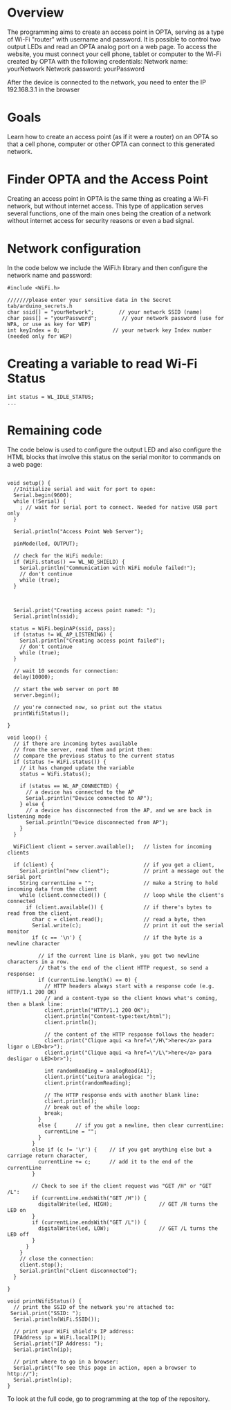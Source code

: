 # Overview
The programming aims to create an access point in OPTA, serving as a type of Wi-Fi "router" with username and password.
It is possible to control two output LEDs and read an OPTA analog port on a web page.
To access the website, you must connect your cell phone, tablet or computer to the Wi-Fi created by OPTA with the following credentials:
Network name: yourNetwork
Network password: yourPassword

After the device is connected to the network, you need to enter the IP 192.168.3.1 in the browser


# Goals
Learn how to create an access point (as if it were a router) on an OPTA so that a cell phone, computer or other OPTA can connect to this generated network.

# Finder OPTA and the Access Point

Creating an access point in OPTA is the same thing as creating a Wi-Fi network, but without internet access.
This type of application serves several functions, one of the main ones being the creation of a network without internet access for security reasons or even a bad signal.


# Network configuration
In the code below we include the WiFi.h library and then configure the network name and password:

```
#include <WiFi.h>

///////please enter your sensitive data in the Secret tab/arduino_secrets.h
char ssid[] = "yourNetwork";        // your network SSID (name)
char pass[] = "yourPassword";        // your network password (use for WPA, or use as key for WEP)
int keyIndex = 0;                 // your network key Index number (needed only for WEP)
```
# Creating a variable to read Wi-Fi Status

```
int status = WL_IDLE_STATUS;
...
```

# Remaining code

The code below is used to configure the output LED and also configure the HTML blocks that involve this status on the serial monitor to commands on a web page:

```WiFiServer server(80);

void setup() {
  //Initialize serial and wait for port to open:
  Serial.begin(9600);
  while (!Serial) {
    ; // wait for serial port to connect. Needed for native USB port only
  }

  Serial.println("Access Point Web Server");

  pinMode(led, OUTPUT);

  // check for the WiFi module:
  if (WiFi.status() == WL_NO_SHIELD) {
    Serial.println("Communication with WiFi module failed!");
    // don't continue
    while (true);
  }



  Serial.print("Creating access point named: ");
  Serial.println(ssid);

 status = WiFi.beginAP(ssid, pass);
  if (status != WL_AP_LISTENING) {
    Serial.println("Creating access point failed");
    // don't continue
    while (true);
  }

  // wait 10 seconds for connection:
  delay(10000);

  // start the web server on port 80
  server.begin();

  // you're connected now, so print out the status
  printWifiStatus();

}

void loop() {
  // if there are incoming bytes available
  // from the server, read them and print them:
  // compare the previous status to the current status
  if (status != WiFi.status()) {
    // it has changed update the variable
    status = WiFi.status();

    if (status == WL_AP_CONNECTED) {
      // a device has connected to the AP
      Serial.println("Device connected to AP");
    } else {
      // a device has disconnected from the AP, and we are back in listening mode
      Serial.println("Device disconnected from AP");
    }
  }

  WiFiClient client = server.available();   // listen for incoming clients

  if (client) {                             // if you get a client,
    Serial.println("new client");           // print a message out the serial port
    String currentLine = "";                // make a String to hold incoming data from the client
    while (client.connected()) {            // loop while the client's connected
      if (client.available()) {             // if there's bytes to read from the client,
        char c = client.read();             // read a byte, then
        Serial.write(c);                    // print it out the serial monitor
        if (c == '\n') {                    // if the byte is a newline character

          // if the current line is blank, you got two newline characters in a row.
          // that's the end of the client HTTP request, so send a response:
          if (currentLine.length() == 0) {
            // HTTP headers always start with a response code (e.g. HTTP/1.1 200 OK)
            // and a content-type so the client knows what's coming, then a blank line:
            client.println("HTTP/1.1 200 OK");
            client.println("Content-type:text/html");
            client.println();

            // the content of the HTTP response follows the header:
            client.print("Clique aqui <a href=\"/H\">here</a> para ligar o LED<br>");
            client.print("Clique aqui <a href=\"/L\">here</a> para desligar o LED<br>");

            int randomReading = analogRead(A1);
            client.print("Leitura analogica: ");
            client.print(randomReading);

            // The HTTP response ends with another blank line:
            client.println();
            // break out of the while loop:
            break;
          }
          else {      // if you got a newline, then clear currentLine:
            currentLine = "";
          }
        }
        else if (c != '\r') {    // if you got anything else but a carriage return character,
          currentLine += c;      // add it to the end of the currentLine
        }

        // Check to see if the client request was "GET /H" or "GET /L":
        if (currentLine.endsWith("GET /H")) {
          digitalWrite(led, HIGH);               // GET /H turns the LED on
        }
        if (currentLine.endsWith("GET /L")) {
          digitalWrite(led, LOW);                // GET /L turns the LED off
        }
      }
    }
    // close the connection:
    client.stop();
    Serial.println("client disconnected");
  }

}

void printWifiStatus() {
  // print the SSID of the network you're attached to:
 Serial.print("SSID: ");
  Serial.println(WiFi.SSID());

  // print your WiFi shield's IP address:
  IPAddress ip = WiFi.localIP();
  Serial.print("IP Address: ");
  Serial.println(ip);

  // print where to go in a browser:
  Serial.print("To see this page in action, open a browser to http://");
  Serial.println(ip);
}
```

To look at the full code, go to programming at the top of the repository.
